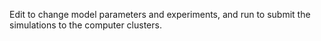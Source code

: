 Edit to change model parameters and experiments, and run to submit the simulations to the computer clusters.